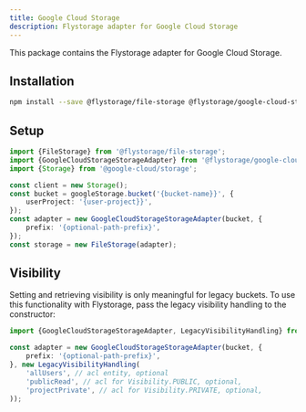 ```yaml
---
title: Google Cloud Storage
description: Flystorage adapter for Google Cloud Storage
---
```


This package contains the Flystorage adapter for Google Cloud Storage.

## Installation

```bash
npm install --save @flystorage/file-storage @flystorage/google-cloud-storage @google-cloud/storage
```

## Setup

```typescript
import {FileStorage} from '@flystorage/file-storage';
import {GoogleCloudStorageStorageAdapter} from '@flystorage/google-cloud-storage';
import {Storage} from '@google-cloud/storage';

const client = new Storage();
const bucket = googleStorage.bucket('{bucket-name}}', {
    userProject: '{user-project}}',
});
const adapter = new GoogleCloudStorageStorageAdapter(bucket, {
    prefix: '{optional-path-prefix}',
});
const storage = new FileStorage(adapter);
```

## Visibility

Setting and retrieving visibility is only meaningful for legacy buckets. To use this functionality
with Flystorage, pass the legacy visibility handling to the constructor:

```typescript
import {GoogleCloudStorageStorageAdapter, LegacyVisibilityHandling} from '@flystorage/google-cloud-storage';

const adapter = new GoogleCloudStorageStorageAdapter(bucket, {
    prefix: '{optional-path-prefix}',
}, new LegacyVisibilityHandling(
    'allUsers', // acl entity, optional
    'publicRead', // acl for Visibility.PUBLIC, optional,
    'projectPrivate', // acl for Visibility.PRIVATE, optional,
));
```
